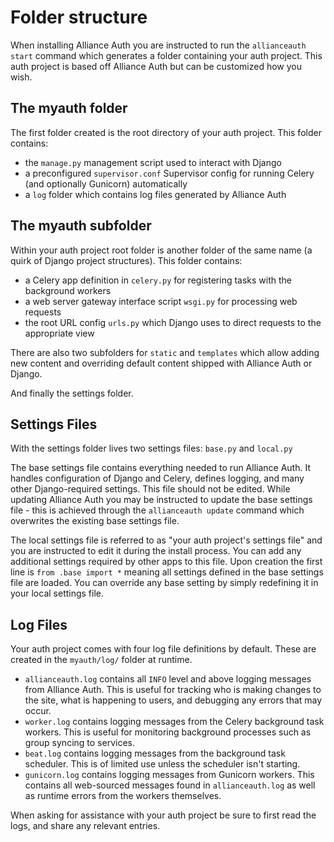 # Folder structure

When installing Alliance Auth you are instructed to run the `allianceauth start` command which generates a folder containing your auth project. This auth project is based off Alliance Auth but can be customized how you wish.

## The myauth folder

The first folder created is the root directory of your auth project. This folder contains:

- the `manage.py` management script used to interact with Django
- a preconfigured `supervisor.conf` Supervisor config for running Celery (and optionally Gunicorn) automatically
- a `log` folder which contains log files generated by Alliance Auth

## The myauth subfolder

Within your auth project root folder is another folder of the same name (a quirk of Django project structures). This folder contains:

- a Celery app definition in `celery.py` for registering tasks with the background workers
- a web server gateway interface script `wsgi.py` for processing web requests
- the root URL config `urls.py` which Django uses to direct requests to the appropriate view

There are also two subfolders for `static` and `templates` which allow adding new content and overriding default content shipped with Alliance Auth or Django.

And finally the settings folder.

## Settings Files

With the settings folder lives two settings files: `base.py` and `local.py`

The base settings file contains everything needed to run Alliance Auth. It handles configuration of Django and Celery, defines logging, and many other Django-required settings. This file should not be edited. While updating Alliance Auth you may be instructed to update the base settings file - this is achieved through the `allianceauth update` command which overwrites the existing base settings file.

The local settings file is referred to as "your auth project's settings file" and you are instructed to edit it during the install process. You can add any additional settings required by other apps to this file. Upon creation the first line is `from .base import *` meaning all settings defined in the base settings file are loaded. You can override any base setting by simply redefining it in your local settings file.

## Log Files

Your auth project comes with four log file definitions by default. These are created in the `myauth/log/` folder at runtime.

- `allianceauth.log` contains all `INFO` level and above logging messages from Alliance Auth. This is useful for tracking who is making changes to the site, what is happening to users, and debugging any errors that may occur.
- `worker.log` contains logging messages from the Celery background task workers. This is useful for monitoring background processes such as group syncing to services.
- `beat.log` contains logging messages from the background task scheduler. This is of limited use unless the scheduler isn't starting.
- `gunicorn.log` contains logging messages from Gunicorn workers. This contains all web-sourced messages found in `allianceauth.log` as well as runtime errors from the workers themselves.

When asking for assistance with your auth project be sure to first read the logs, and share any relevant entries.
